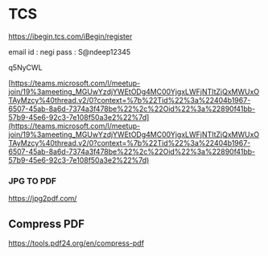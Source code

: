 # TCS
https://ibegin.tcs.com/iBegin/register

email id : negi
pass : S@ndeep12345

q5NyCWL

[https://teams.microsoft.com/l/meetup-join/19%3ameeting_MGUwYzdjYWEtODg4MC00YjgxLWFjNTItZjQxMWUxOTAyMzcy%40thread.v2/0?context=%7b%22Tid%22%3a%22404b1967-6507-45ab-8a6d-7374a3f478be%22%2c%22Oid%22%3a%22890f41bb-57b9-45e6-92c3-7e108f50a3e2%22%7d](https://teams.microsoft.com/l/meetup-join/19%3ameeting_MGUwYzdjYWEtODg4MC00YjgxLWFjNTItZjQxMWUxOTAyMzcy%40thread.v2/0?context=%7b%22Tid%22%3a%22404b1967-6507-45ab-8a6d-7374a3f478be%22%2c%22Oid%22%3a%22890f41bb-57b9-45e6-92c3-7e108f50a3e2%22%7d)



### JPG TO PDF

https://jpg2pdf.com/



## Compress PDF

https://tools.pdf24.org/en/compress-pdf

